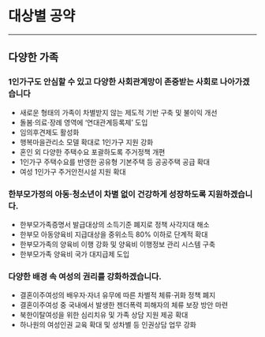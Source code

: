 # 대상별 공약
---
## 다양한 가족

### 1인가구도 안심할 수 있고 다양한 사회관계망이 존중받는 사회로 나아가겠습니다
- 새로운 형태의 가족이 차별받지 않는 제도적 기반 구축 및 불이익 개선
- 돌봄·의료·장례 영역에 ‘연대관계등록제’ 도입
- 임의후견제도 활성화
- 행복마을관리소 모델 확대로 1인가구 지원 강화
- 혼인 외 다양한 주택수요 포괄하도록 주거정책 개편
- 1인가구 주택수요를 반영한 공유형 기본주택 등 공공주택 공급 확대
- 여성 1인가구 주거안전시설 지원 확대

### 한부모가정의 아동·청소년이 차별 없이 건강하게 성장하도록 지원하겠습니다.
- 한부모가족증명서 발급대상의 소득기준 폐지로 정책 사각지대 해소
- 한부모 아동양육비 지급대상을 중위소득 80% 이하로 단계적 확대
- 한부모가족의 양육비 이행 강화 및 양육비 이행정보 관리 시스템 구축
- 한부모가족 양육비 국가 대지급제 도입

### 다양한 배경 속 여성의 권리를 강화하겠습니다.
- 결혼이주여성의 배우자·자녀 유무에 따른 차별적 체류·귀화 정책 폐지
- 결혼이주여성 중 국내에서 발생한 젠더폭력 피해자의 체류 보장 방안 마련
- 북한이탈여성을 위한 심리치유 및 가족 상담 지원 제공 확대
- 하나원의 여성인권 교육 확대 및 성차별 등 인권상담 업무 강화